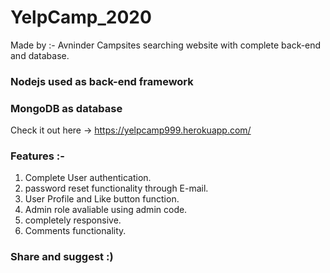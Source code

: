# YelpCamp_2020
Made by :- Avninder 
Campsites searching website with complete back-end and database.
### Nodejs used as back-end framework
### MongoDB as database
Check it out here -> https://yelpcamp999.herokuapp.com/
### Features :-
  1. Complete User authentication.
  2. password reset functionality through E-mail.
  3. User Profile and Like button function.
  4. Admin role avaliable using admin code.
  5. completely responsive.
  6. Comments functionality.
### Share and suggest :)
